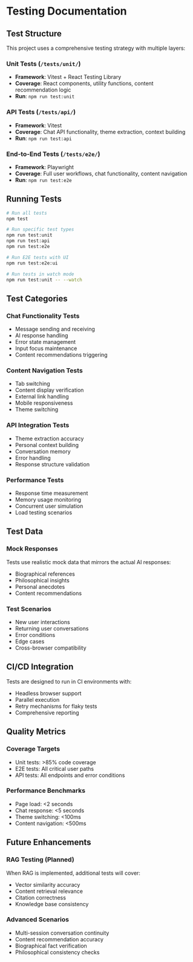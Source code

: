 # Testing Documentation

## Test Structure

This project uses a comprehensive testing strategy with multiple layers:

### Unit Tests (`/tests/unit/`)
- **Framework**: Vitest + React Testing Library
- **Coverage**: React components, utility functions, content recommendation logic
- **Run**: `npm run test:unit`

### API Tests (`/tests/api/`)  
- **Framework**: Vitest
- **Coverage**: Chat API functionality, theme extraction, context building
- **Run**: `npm run test:api`

### End-to-End Tests (`/tests/e2e/`)
- **Framework**: Playwright
- **Coverage**: Full user workflows, chat functionality, content navigation
- **Run**: `npm run test:e2e`

## Running Tests

```bash
# Run all tests
npm test

# Run specific test types
npm run test:unit
npm run test:api  
npm run test:e2e

# Run E2E tests with UI
npm run test:e2e:ui

# Run tests in watch mode
npm run test:unit -- --watch
```

## Test Categories

### Chat Functionality Tests
- Message sending and receiving
- AI response handling
- Error state management
- Input focus maintenance
- Content recommendations triggering

### Content Navigation Tests
- Tab switching
- Content display verification
- External link handling
- Mobile responsiveness
- Theme switching

### API Integration Tests
- Theme extraction accuracy
- Personal context building
- Conversation memory
- Error handling
- Response structure validation

### Performance Tests
- Response time measurement
- Memory usage monitoring
- Concurrent user simulation
- Load testing scenarios

## Test Data

### Mock Responses
Tests use realistic mock data that mirrors the actual AI responses:
- Biographical references
- Philosophical insights
- Personal anecdotes
- Content recommendations

### Test Scenarios
- New user interactions
- Returning user conversations  
- Error conditions
- Edge cases
- Cross-browser compatibility

## CI/CD Integration

Tests are designed to run in CI environments with:
- Headless browser support
- Parallel execution
- Retry mechanisms for flaky tests
- Comprehensive reporting

## Quality Metrics

### Coverage Targets
- Unit tests: >85% code coverage
- E2E tests: All critical user paths
- API tests: All endpoints and error conditions

### Performance Benchmarks
- Page load: <2 seconds
- Chat response: <5 seconds  
- Theme switching: <100ms
- Content navigation: <500ms

## Future Enhancements

### RAG Testing (Planned)
When RAG is implemented, additional tests will cover:
- Vector similarity accuracy
- Content retrieval relevance
- Citation correctness
- Knowledge base consistency

### Advanced Scenarios
- Multi-session conversation continuity
- Content recommendation accuracy
- Biographical fact verification
- Philosophical consistency checks
